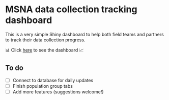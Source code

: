 # MSNA data collection tracking dashboard

This is a very simple Shiny dashboard to help both field teams and partners to track their data collection progress.

:bar_chart: Click [here]( https://bonschorno.shinyapps.io/mali_msna2023/) to see the dashboard :chart_with_upwards_trend:

## To do 

- [ ] Connect to database for daily updates
- [ ] Finish population group tabs
- [ ] Add more features (suggestions welcome!)
